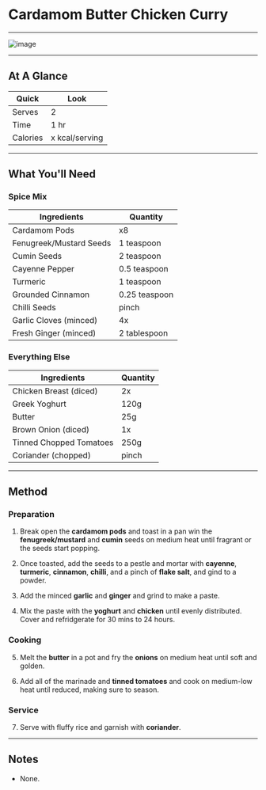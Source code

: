 # Cardamom Butter Chicken Curry

---

![image](https://drive.google.com/uc?export=view&id=16al1jxeU2C_RHvADBITDFoYi2ChI_iwE)

---

## At A Glance

Quick | Look
-- | --
Serves | 2
Time | 1 hr
Calories | x kcal/serving

---

## What You'll Need

### Spice Mix

Ingredients | Quantity
-- | --
Cardamom Pods | x8
Fenugreek/Mustard Seeds | 1 teaspoon
Cumin Seeds | 2 teaspoon
Cayenne Pepper | 0.5 teaspoon
Turmeric | 1 teaspoon
Grounded Cinnamon | 0.25 teaspoon
Chilli Seeds | pinch
Garlic Cloves (minced) | 4x
Fresh Ginger (minced) | 2 tablespoon

### Everything Else

Ingredients | Quantity
-- | --
Chicken Breast (diced) | 2x
Greek Yoghurt | 120g
Butter | 25g
Brown Onion (diced) | 1x
Tinned Chopped Tomatoes | 250g
Coriander (chopped) | pinch

---

## Method

### **Preparation**

1. Break open the **cardamom pods** and toast in a pan win the **fenugreek/mustard** and **cumin** seeds on medium heat until fragrant or the seeds start popping.

2. Once toasted, add the seeds to a pestle and mortar with **cayenne**, **turmeric**, **cinnamon**, **chilli**, and a pinch of **flake salt**, and gind to a powder.

3. Add the minced **garlic** and **ginger** and grind to make a paste.

4. Mix the paste with the **yoghurt** and **chicken** until evenly distributed. Cover and refridgerate for 30 mins to 24 hours.

### **Cooking**

5. Melt the **butter** in a pot and fry the **onions** on medium heat until soft and golden.

6. Add all of the marinade and **tinned tomatoes** and cook on medium-low heat until reduced, making sure to season.

### Service

7. Serve with fluffy rice and garnish with **coriander**.

---

## Notes

- None.